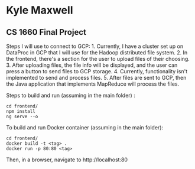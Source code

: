 #  Kyle Maxwell
## CS 1660 Final Project

Steps I will use to connect to GCP:
		1. Currently, I have a cluster set up on DataProc in GCP that I will use for the Hadoop distributed file system.
		2.  In the frontend, there's a section for the user to upload files of their choosing.
		3. After uploading files, the file info will be displayed, and the user can press a button to send files to GCP storage.
		4. Currently, functionality isn't implemented to send and process files.
		5.  After files are sent to GCP, then the Java application that implements MapReduce will process the files.
		
Steps to build and run (assuming in the main folder)	:
```
cd frontend/
npm install 
ng serve --o
```
To build and run Docker container (assuming in the main folder):
```
cd frontend/
docker build -t <tag> .
docker run -p 80:80 <tag>
```
Then, in a browser, navigate to http://localhost:80